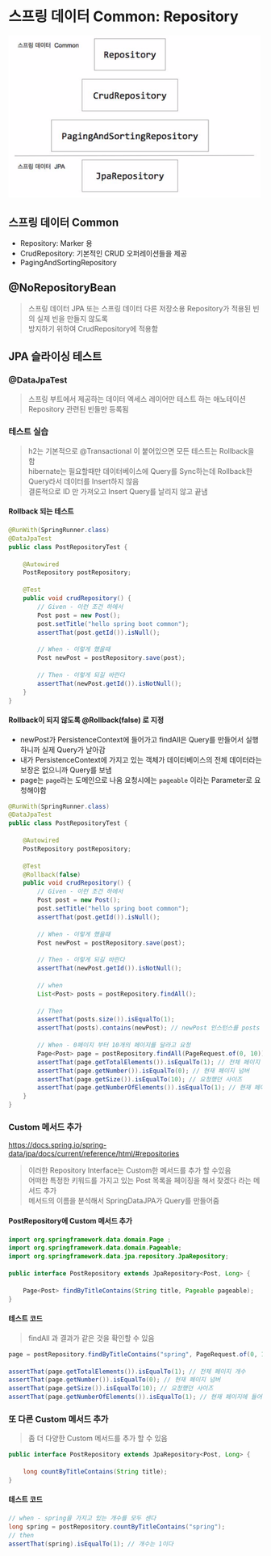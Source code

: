 # 스프링 데이터 Common: Repository
  
<img src="img/2-2.png" width="500">
  
## 스프링 데이터 Common
- Repository: Marker 용
- CrudRepository: 기본적인 CRUD 오퍼레이션들을 제공
- PagingAndSortingRepository

## @NoRepositoryBean
> 스프링 데이터 JPA 또는 스프링 데이터 다른 저장소용 Repository가 적용된 빈의 실제 빈을 만들지 않도록  
> 방지하기 위하여 CrudRepository에 적용함  

## JPA 슬라이싱 테스트
### @DataJpaTest
> 스프링 부트에서 제공하는 데이터 엑세스 레이어만 테스트 하는 애노테이션  
> Repository 관련된 빈들만 등록됨  

### 테스트 실습
> h2는 기본적으로 @Transactional 이 붙어있으면 모든 테스트는 Rollback을 함  
> hibernate는 필요할때만 데이터베이스에 Query를 Sync하는데 Rollback한 Query라서 데이터를 Insert하지 않음  
> 결론적으로 ID 만 가져오고 Insert Query를 날리지 않고 끝냄  
#### Rollback 되는 테스트
```java
@RunWith(SpringRunner.class)
@DataJpaTest
public class PostRepositoryTest {

    @Autowired
    PostRepository postRepository;

    @Test
    public void crudRepository() {
        // Given - 이런 조건 하에서
        Post post = new Post();
        post.setTitle("hello spring boot common");
        assertThat(post.getId()).isNull();

        // When - 이렇게 했을때
        Post newPost = postRepository.save(post);

        // Then - 이렇게 되길 바란다
        assertThat(newPost.getId()).isNotNull();
    }
}
```

#### Rollback이 되지 않도록 @Rollback(false) 로 지정
- newPost가 PersistenceContext에 들어가고 findAll은 Query를 만들어서 실행하니까 실제 Query가 날아감  
- 내가 PersistenceContext에 가지고 있는 객체가 데이터베이스의 전체 데이터라는 보장은 없으니까 Query를 보냄  
- page는 `page`라는 도메인으로 나옴 요청시에는 `pageable` 이라는 Parameter로 요청해야함  
```java
@RunWith(SpringRunner.class)
@DataJpaTest
public class PostRepositoryTest {

    @Autowired
    PostRepository postRepository;

    @Test
    @Rollback(false)
    public void crudRepository() {
        // Given - 이런 조건 하에서
        Post post = new Post();
        post.setTitle("hello spring boot common");
        assertThat(post.getId()).isNull();

        // When - 이렇게 했을때
        Post newPost = postRepository.save(post);

        // Then - 이렇게 되길 바란다
        assertThat(newPost.getId()).isNotNull();

        // when
        List<Post> posts = postRepository.findAll();

        // Then
        assertThat(posts.size()).isEqualTo(1);
        assertThat(posts).contains(newPost); // newPost 인스턴스를 posts 컬렉션이 가지고 있어야 된다

        // When - 0페이지 부터 10개의 페이지를 달라고 요청
        Page<Post> page = postRepository.findAll(PageRequest.of(0, 10));
        assertThat(page.getTotalElements()).isEqualTo(1); // 전체 페이지 개수
        assertThat(page.getNumber()).isEqualTo(0); // 현재 페이지 넘버
        assertThat(page.getSize()).isEqualTo(10); // 요청했던 사이즈
        assertThat(page.getNumberOfElements()).isEqualTo(1); // 현재 페이지에 들어올 수있는 개수
    }
}
```

### Custom 메서드 추가
https://docs.spring.io/spring-data/jpa/docs/current/reference/html/#repositories
  
> 이러한 Repository Interface는 Custom한 메서드를 추가 할 수있음  
> 어떠한 특정한 키워드를 가지고 있는 Post 목록을 페이징을 해서 찾겠다 라는 메서드 추가  
> 메서드의 이름을 분석해서 SpringDataJPA가 Query를 만들어줌  
#### PostRepository에 Custom 메서드 추가
```java
import org.springframework.data.domain.Page ;
import org.springframework.data.domain.Pageable;
import org.springframework.data.jpa.repository.JpaRepository;

public interface PostRepository extends JpaRepository<Post, Long> {

    Page<Post> findByTitleContains(String title, Pageable pageable);
}
```

#### 테스트 코드 
> findAll 과 결과가 같은 것을 확인할 수 있음  
```java
page = postRepository.findByTitleContains("spring", PageRequest.of(0, 10));

assertThat(page.getTotalElements()).isEqualTo(1); // 전체 페이지 개수
assertThat(page.getNumber()).isEqualTo(0); // 현재 페이지 넘버
assertThat(page.getSize()).isEqualTo(10); // 요청했던 사이즈
assertThat(page.getNumberOfElements()).isEqualTo(1); // 현재 페이지에 들어올 수있는 개수
```

### 또 다른 Custom 메서드 추가
> 좀 더 다양한 Custom 메서드를 추가 할 수 있음  
```java
public interface PostRepository extends JpaRepository<Post, Long> {

    long countByTitleContains(String title);
}
```

#### 테스트 코드
```java
// when - spring을 가지고 있는 개수를 모두 센다
long spring = postRepository.countByTitleContains("spring");
// then
assertThat(spring).isEqualTo(1); // 개수는 1이다
```